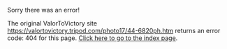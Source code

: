 

Sorry there was an error!

The original ValorToVictory site https://valortovictory.tripod.com/photo17/44-6820ph.htm returns an error code: 404 for this page. [Click here to go to the index page](../index.md).